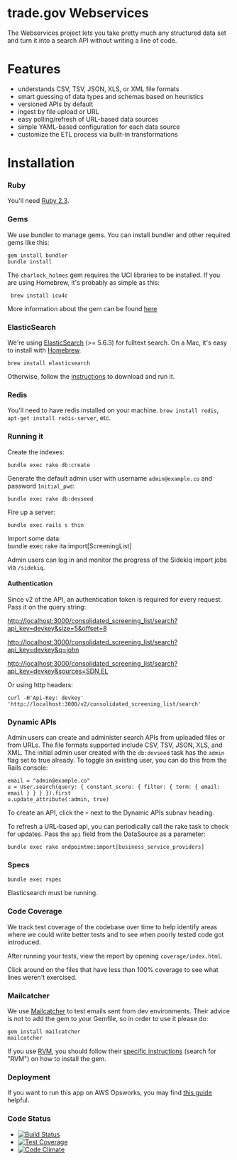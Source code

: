 trade.gov Webservices
==============

The Webservices project lets you take pretty much any structured data set and turn it into a search API without writing a line of code.

# Features

* understands CSV, TSV, JSON, XLS, or XML file formats
* smart guessing of data types and schemas based on heuristics
* versioned APIs by default
* ingest by file upload or URL
* easy polling/refresh of URL-based data sources
* simple YAML-based configuration for each data source
* customize the ETL process via built-in transformations

# Installation

### Ruby

You'll need [Ruby 2.3](http://www.ruby-lang.org/en/downloads/).

### Gems

We use bundler to manage gems. You can install bundler and other required gems like this:

    gem install bundler
    bundle install
    
The `charlock_holmes` gem requires the UCI libraries to be installed. If you are using Homebrew, it's probably as simple as this:
     
     brew install icu4c

More information about the gem can be found [here](https://github.com/brianmario/charlock_holmes)             

### ElasticSearch

We're using [ElasticSearch](http://www.elasticsearch.org/) (>= 5.6.3) for fulltext search. On a Mac, it's easy to install with [Homebrew](http://mxcl.github.com/homebrew/).

    brew install elasticsearch

Otherwise, follow the [instructions](http://www.elasticsearch.org/download/) to download and run it.

### Redis

You'll need to have redis installed on your machine. `brew install redis`, `apt-get install redis-server`, etc.

### Running it

Create the indexes:

    bundle exec rake db:create
    
Generate the default admin user with username `admin@example.co` and password `1nitial_pwd`:

    bundle exec rake db:devseed    

Fire up a server:

    bundle exec rails s thin
    
Import some data:    
    bundle exec rake ita:import[ScreeningList]

Admin users can log in and monitor the progress of the Sidekiq import jobs via `/sidekiq`.

#### Authentication

Since v2 of the API, an authentication token is required for every request. Pass it on the query string:

<http://localhost:3000/consolidated_screening_list/search?api_key=devkey&size=5&offset=8>

<http://localhost:3000/consolidated_screening_list/search?api_key=devkey&q=john>

<http://localhost:3000/consolidated_screening_list/search?api_key=devkey&sources=SDN,EL>

Or using http headers:

    curl -H'Api-Key: devkey' 'http://localhost:3000/v2/consolidated_screening_list/search'

### Dynamic APIs

Admin users can create and administer search APIs from uploaded files or from URLs. The file formats supported 
include CSV, TSV, JSON, XLS, and XML. The initial admin user created with the `db:devseed` task has the `admin` flag 
set to true already. To toggle an existing user, you can do this from the Rails console:
    
    email = "admin@example.co"
    u = User.search(query: { constant_score: { filter: { term: { email: email } } } }).first
    u.update_attribute(:admin, true)

To create an API, click the `+` next to the Dynamic APIs subnav heading.

To refresh a URL-based api, you can periodically call the rake task to check for updates. Pass the `api` field from the DataSource as a parameter:

    bundle exec rake endpointme:import[business_service_providers]

### Specs

    bundle exec rspec

Elasticsearch must be running. 

### Code Coverage

We track test coverage of the codebase over time to help identify areas where we could write better tests and to see when poorly tested code got introduced.

After running your tests, view the report by opening `coverage/index.html`.

Click around on the files that have less than 100% coverage to see what lines weren't exercised.

### Mailcatcher

We use [Mailcatcher](http://mailcatcher.me/) to test emails sent from dev environments. Their advice is not to add the gem to your Gemfile, so in order
to use it please do:

    gem install mailcatcher
    mailcatcher

If you use [RVM](https://rvm.io/), you should follow their [specific instructions](http://mailcatcher.me/) (search for "RVM") on how to install the gem.

### Deployment

If you want to run this app on AWS Opsworks, you may find [this guide](https://github.com/GovWizely/webservices/wiki/How-to:-set-up-a-fully-decoupled-AWS-Stack) helpful.

### Code Status

* [![Build Status](https://travis-ci.org/GovWizely/webservices.svg?branch=master)](https://travis-ci.org/GovWizely/webservices/)
* [![Test Coverage](https://codeclimate.com/github/GovWizely/webservices/badges/coverage.svg)](https://codeclimate.com/github/GovWizely/webservices)
* [![Code Climate](https://codeclimate.com/github/GovWizely/webservices/badges/gpa.svg)](https://codeclimate.com/github/GovWizely/webservices)

